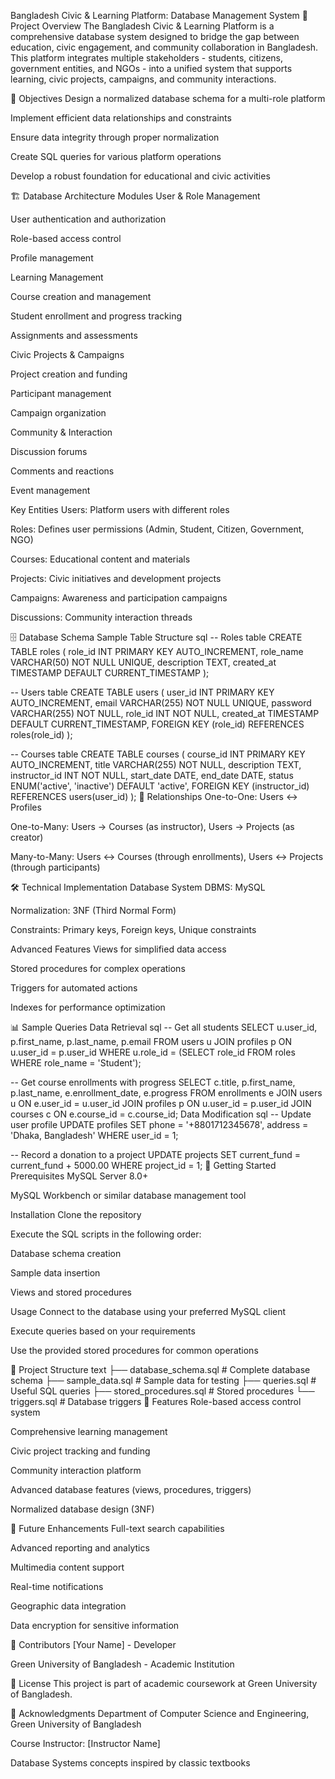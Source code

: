 Bangladesh Civic & Learning Platform: Database Management System
📖 Project Overview
The Bangladesh Civic & Learning Platform is a comprehensive database system designed to bridge the gap between education, civic engagement, and community collaboration in Bangladesh. This platform integrates multiple stakeholders - students, citizens, government entities, and NGOs - into a unified system that supports learning, civic projects, campaigns, and community interactions.

🎯 Objectives
Design a normalized database schema for a multi-role platform

Implement efficient data relationships and constraints

Ensure data integrity through proper normalization

Create SQL queries for various platform operations

Develop a robust foundation for educational and civic activities

🏗️ Database Architecture
Modules
User & Role Management

User authentication and authorization

Role-based access control

Profile management

Learning Management

Course creation and management

Student enrollment and progress tracking

Assignments and assessments

Civic Projects & Campaigns

Project creation and funding

Participant management

Campaign organization

Community & Interaction

Discussion forums

Comments and reactions

Event management

Key Entities
Users: Platform users with different roles

Roles: Defines user permissions (Admin, Student, Citizen, Government, NGO)

Courses: Educational content and materials

Projects: Civic initiatives and development projects

Campaigns: Awareness and participation campaigns

Discussions: Community interaction threads

🗄️ Database Schema
Sample Table Structure
sql
-- Roles table
CREATE TABLE roles (
    role_id INT PRIMARY KEY AUTO_INCREMENT,
    role_name VARCHAR(50) NOT NULL UNIQUE,
    description TEXT,
    created_at TIMESTAMP DEFAULT CURRENT_TIMESTAMP
);

-- Users table
CREATE TABLE users (
    user_id INT PRIMARY KEY AUTO_INCREMENT,
    email VARCHAR(255) NOT NULL UNIQUE,
    password VARCHAR(255) NOT NULL,
    role_id INT NOT NULL,
    created_at TIMESTAMP DEFAULT CURRENT_TIMESTAMP,
    FOREIGN KEY (role_id) REFERENCES roles(role_id)
);

-- Courses table
CREATE TABLE courses (
    course_id INT PRIMARY KEY AUTO_INCREMENT,
    title VARCHAR(255) NOT NULL,
    description TEXT,
    instructor_id INT NOT NULL,
    start_date DATE,
    end_date DATE,
    status ENUM('active', 'inactive') DEFAULT 'active',
    FOREIGN KEY (instructor_id) REFERENCES users(user_id)
);
🔄 Relationships
One-to-One: Users ↔ Profiles

One-to-Many: Users → Courses (as instructor), Users → Projects (as creator)

Many-to-Many: Users ↔ Courses (through enrollments), Users ↔ Projects (through participants)

🛠️ Technical Implementation
Database System
DBMS: MySQL

Normalization: 3NF (Third Normal Form)

Constraints: Primary keys, Foreign keys, Unique constraints

Advanced Features
Views for simplified data access

Stored procedures for complex operations

Triggers for automated actions

Indexes for performance optimization

📊 Sample Queries
Data Retrieval
sql
-- Get all students
SELECT u.user_id, p.first_name, p.last_name, p.email
FROM users u
JOIN profiles p ON u.user_id = p.user_id
WHERE u.role_id = (SELECT role_id FROM roles WHERE role_name = 'Student');

-- Get course enrollments with progress
SELECT c.title, p.first_name, p.last_name, e.enrollment_date, e.progress
FROM enrollments e
JOIN users u ON e.user_id = u.user_id
JOIN profiles p ON u.user_id = p.user_id
JOIN courses c ON e.course_id = c.course_id;
Data Modification
sql
-- Update user profile
UPDATE profiles 
SET phone = '+8801712345678', address = 'Dhaka, Bangladesh'
WHERE user_id = 1;

-- Record a donation to a project
UPDATE projects 
SET current_fund = current_fund + 5000.00
WHERE project_id = 1;
🚀 Getting Started
Prerequisites
MySQL Server 8.0+

MySQL Workbench or similar database management tool

Installation
Clone the repository

Execute the SQL scripts in the following order:

Database schema creation

Sample data insertion

Views and stored procedures

Usage
Connect to the database using your preferred MySQL client

Execute queries based on your requirements

Use the provided stored procedures for common operations

📁 Project Structure
text
├── database_schema.sql     # Complete database schema
├── sample_data.sql         # Sample data for testing
├── queries.sql            # Useful SQL queries
├── stored_procedures.sql  # Stored procedures
└── triggers.sql           # Database triggers
🌟 Features
Role-based access control system

Comprehensive learning management

Civic project tracking and funding

Community interaction platform

Advanced database features (views, procedures, triggers)

Normalized database design (3NF)

🔮 Future Enhancements
Full-text search capabilities

Advanced reporting and analytics

Multimedia content support

Real-time notifications

Geographic data integration

Data encryption for sensitive information

👥 Contributors
[Your Name] - Developer

Green University of Bangladesh - Academic Institution

📄 License
This project is part of academic coursework at Green University of Bangladesh.

🙏 Acknowledgments
Department of Computer Science and Engineering, Green University of Bangladesh

Course Instructor: [Instructor Name]

Database Systems concepts inspired by classic textbooks


